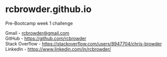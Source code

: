 # rcbrowder.github.io
Pre-Bootcamp week 1 challenge

Gmail - rcbrowder@gmail.com \
GitHub - https://github.com/rcbrowder \
Stack Overflow - https://stackoverflow.com/users/8947704/chris-browder
LinkedIn - https://www.linkedin.com/in/rcbrowder/
